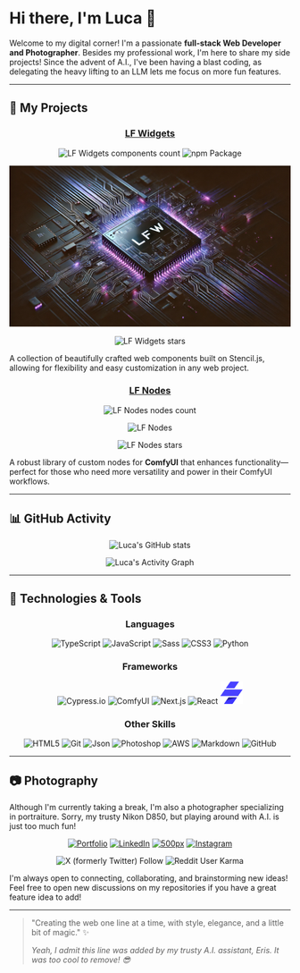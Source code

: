 <!-- markdownlint-disable MD033 -->

# Hi there, I'm Luca 👋

Welcome to my digital corner! I'm a passionate **full-stack Web Developer and Photographer**. Besides my professional work, I'm here to share my side projects! Since the advent of A.I., I've been having a blast coding, as delegating the heavy lifting to an LLM lets me focus on more fun features.

---

## 🌟 My Projects

<div align="center">

### [LF Widgets](https://github.com/lucafoscili/lf-widgets)

![LF Widgets components count](https://img.shields.io/badge/dynamic/json?logo=stencil&logoColor=black&labelColor=white&color=black&label=Components&query=components&url=https://raw.githubusercontent.com/lucafoscili/lf-widgets/main/count.json "LF Widgets components count") ![npm Package](https://img.shields.io/npm/v/@lf-widgets/core.svg?logo=npm&logoColor=black&labelColor=white&color=black "npm Package")

![LF Widgets Logo](https://github.com/lucafoscili/lucafoscili/blob/6c96e75b7ba7ff3ea0a0b868e36a4d67292b2746/lf-widgets/logo/LFW.webp "LF Widgets logo")

![LF Widgets stars](https://img.shields.io/github/stars/lucafoscili/lf-widgets?logoColor=black "LF Widgets stars")

</div>

A collection of beautifully crafted web components built on Stencil.js, allowing for flexibility and easy customization in any web project.

<div align="center">

### [LF Nodes](https://github.com/lucafoscili/comfyui-lf)

![LF Nodes nodes count](https://img.shields.io/badge/dynamic/json?logo=python&logoColor=black&labelColor=white&color=black&label=Nodes&query=nodes&url=https://raw.githubusercontent.com/lucafoscili/comfyui-lf/master/count.json "LF Nodes nodes count")

![LF Nodes](https://github.com/lucafoscili/comfyui-lf/blob/780ac30dd51350ba4ec7d5e0a5af39edd350b61d/docs/images/LFNodes.png "LF Nodes logo")

![LF Nodes stars](https://img.shields.io/github/stars/lucafoscili/comfyui-lf?logoColor=black "LF Nodes stars")

</div>

A robust library of custom nodes for **ComfyUI** that enhances functionality—perfect for those who need more versatility and power in their ComfyUI workflows.

---

## 📊 GitHub Activity

<!-- GitHub Stats -->
<p align="center">
  <img src="https://github-readme-stats.vercel.app/api?username=lucafoscili&show_icons=true&theme=radical&include_all_commits=true&count_private=true&hide_border=true&hide_title=true" alt="Luca's GitHub stats" />
</p>

<!-- Activity Graph -->
<p align="center">
  <img src="https://github-readme-activity-graph.vercel.app/graph?username=lucafoscili&theme=react-dark&hide_border=true" alt="Luca's Activity Graph" />
</p>

---

## 🔧 Technologies & Tools

<div align="center">

### **Languages**

  <img src="https://cdn.jsdelivr.net/gh/devicons/devicon/icons/typescript/typescript-original.svg" alt="TypeScript" width="40" height="40"/>
  <img src="https://cdn.jsdelivr.net/gh/devicons/devicon/icons/javascript/javascript-original.svg" alt="JavaScript" width="40" height="40"/>
  <img src="https://cdn.jsdelivr.net/gh/devicons/devicon/icons/sass/sass-original.svg" alt="Sass" width="40" height="40"/>
  <img src="https://cdn.jsdelivr.net/gh/devicons/devicon/icons/css3/css3-original.svg" alt="CSS3" width="40" height="40"/>
  <img src="https://cdn.jsdelivr.net/gh/devicons/devicon/icons/python/python-original.svg" alt="Python" width="40" height="40"/>

</div>

<div align="center">

### **Frameworks**

  <img src="https://cdn.jsdelivr.net/gh/devicons/devicon@latest/icons/cypressio/cypressio-original.svg" alt="Cypress.io" width="40" height="40" />
  <img src="https://framerusercontent.com/images/7Nhoxwn9eWYrqKjEewfXutR90U.png" alt="ComfyUI" width="40" height="40" />
  <img src="https://cdn.jsdelivr.net/gh/devicons/devicon/icons/nextjs/nextjs-original.svg" alt="Next.js" width="40" height="40"/>
  <img src="https://cdn.jsdelivr.net/gh/devicons/devicon/icons/react/react-original.svg" alt="React" width="40" height="40"/>
  <img src="https://github.com/ionic-team/stencil/raw/main/stencil-logo.png" alt="Stencil.js" width="40" height="40"/>

</div>

<div align="center">

### **Other Skills**

  <img src="https://cdn.jsdelivr.net/gh/devicons/devicon/icons/html5/html5-original.svg" alt="HTML5" width="40" height="40"/>
  <img src="https://cdn.jsdelivr.net/gh/devicons/devicon/icons/git/git-original.svg" alt="Git" width="40" height="40"/>
  <img src="https://cdn.jsdelivr.net/gh/devicons/devicon/icons/json/json-original.svg" alt="Json" width="40" height="40"/>
  <img src="https://cdn.jsdelivr.net/gh/devicons/devicon/icons/photoshop/photoshop-original.svg" alt="Photoshop" width="40" height="40"/>
  <img src="https://cdn.jsdelivr.net/gh/devicons/devicon/icons/amazonwebservices/amazonwebservices-original-wordmark.svg" alt="AWS" width="40" height="40"/>
  <img src="https://cdn.jsdelivr.net/gh/devicons/devicon/icons/markdown/markdown-original.svg" alt="Markdown" width="40" height="40"/>
  <img src="https://cdn.jsdelivr.net/gh/devicons/devicon/icons/github/github-original.svg" alt="GitHub" width="40" height="40"/>

</div>

---

## 📷 Photography

Although I'm currently taking a break, I'm also a photographer specializing in portraiture. Sorry, my trusty Nikon D850, but playing around with A.I. is just too much fun!

<div align="center">

[![Portfolio](https://img.shields.io/badge/Portfolio-white.svg?logo=nikon&logoColor=black)](https://www.lucafoscili.com)
[![LinkedIn](https://img.shields.io/badge/LinkedIn-white.svg?logo=linkedin&logoColor=black)](https://linkedin.com/in/lucafoscili)
[![500px](https://img.shields.io/badge/500px-white.svg?logo=500px&logoColor=black)](https://500px.com/p/lucafoscili)
[![Instagram](https://img.shields.io/badge/Instagram-white.svg?logo=instagram&logoColor=black)](https://instagram.com/lucafoscili)

![X (formerly Twitter) Follow](https://img.shields.io/twitter/follow/_lf_photography?style=social)
![Reddit User Karma](https://img.shields.io/reddit/user-karma/combined/lucafoscili)

</div>

I'm always open to connecting, collaborating, and brainstorming new ideas! Feel free to open new discussions on my repositories if you have a great feature idea to add!

---

> "Creating the web one line at a time, with style, elegance, and a little bit of magic." ✨
>
> _Yeah, I admit this line was added by my trusty A.I. assistant, Eris. It was too cool to remove! 😎_
